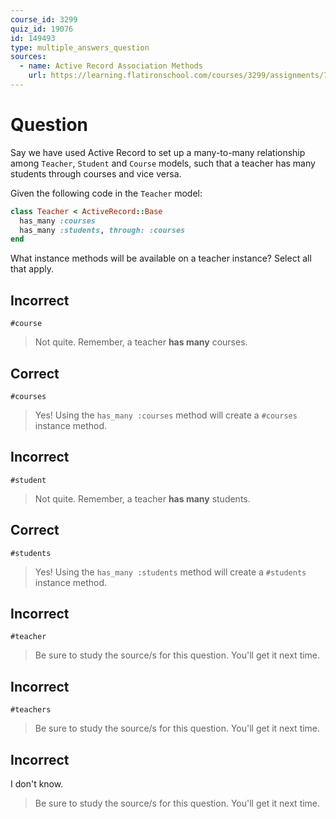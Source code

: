 ```yaml
---
course_id: 3299
quiz_id: 19076
id: 149493
type: multiple_answers_question
sources:
  - name: Active Record Association Methods
    url: https://learning.flatironschool.com/courses/3299/assignments/74088
---
```


# Question

Say we have used Active Record to set up a many-to-many relationship among
`Teacher`, `Student` and `Course` models, such that a teacher has many students
through courses and vice versa.

Given the following code in the `Teacher` model:

```rb
class Teacher < ActiveRecord::Base
  has_many :courses
  has_many :students, through: :courses
end
```

What instance methods will be available on a teacher instance? Select all that
apply.

## Incorrect

`#course`

> Not quite. Remember, a teacher **has many** courses.

## Correct

`#courses`

> Yes! Using the `has_many :courses` method will create a `#courses` instance
> method.

## Incorrect

`#student`

> Not quite. Remember, a teacher **has many** students.

## Correct

`#students`

> Yes! Using the `has_many :students` method will create a `#students` instance
> method.

## Incorrect

`#teacher`

> Be sure to study the source/s for this question. You'll get it next time.

## Incorrect

`#teachers`

> Be sure to study the source/s for this question. You'll get it next time.

## Incorrect

I don't know.

> Be sure to study the source/s for this question. You'll get it next time.
